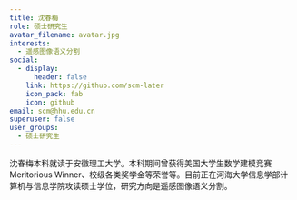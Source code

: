 ```yaml
---
title: 沈春梅
role: 硕士研究生
avatar_filename: avatar.jpg
interests:
  - 遥感图像语义分割
social:
  - display:
      header: false
    link: https://github.com/scm-later
    icon_pack: fab
    icon: github
email: scm@hhu.edu.cn
superuser: false
user_groups:
  - 硕士研究生
---
```

沈春梅本科就读于安徽理工大学。本科期间曾获得美国大学生数学建模竞赛Meritorious Winner、校级各类奖学金等荣誉等。目前正在河海大学信息学部计算机与信息学院攻读硕士学位，研究方向是遥感图像语义分割。